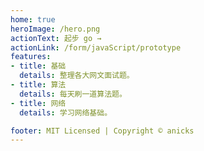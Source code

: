 ```yaml
---
home: true
heroImage: /hero.png
actionText: 起步 go →
actionLink: /form/javaScript/prototype
features:
- title: 基础
  details: 整理各大网文面试题。
- title: 算法
  details: 每天刷一道算法题。
- title: 网络
  details: 学习网络基础。

footer: MIT Licensed | Copyright © anicks
---
```

